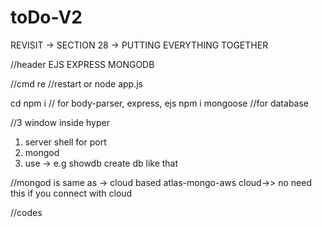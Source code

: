 # toDo-V2

REVISIT -> SECTION 28 -> PUTTING EVERYTHING TOGETHER

//header
EJS
EXPRESS
MONGODB

//cmd
re //restart 
or
node app.js

cd <folder drag>
npm i // for body-parser, express, ejs
npm i mongoose //for database

//3 window inside hyper
1. server shell for port
2. mongod
3. use <db queries on mongodb> -> e.g showdb create db like that

//mongod is same as -> cloud based atlas-mongo-aws cloud->> no need this if you connect with cloud


//codes
